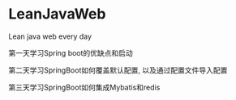# LeanJavaWeb
Lean java web every day

第一天学习Spring boot的优缺点和启动

第二天学习SpringBoot如何覆盖默认配置, 以及通过配置文件导入配置

第三天学习SpringBoot如何集成Mybatis和redis